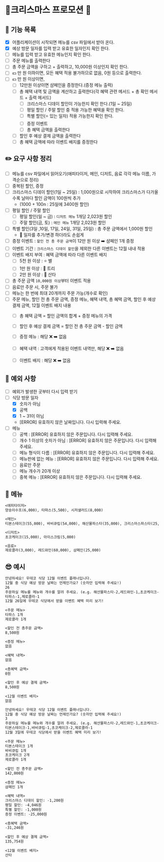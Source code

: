 # 🎄크리스마스 프로모션 🎄
## 📝 기능 목록
- [x] 어플리케이션이 시작되면 메뉴를 csv 파일에서 받아 온다.
- [x] 예상 방문 일자를 입력 받고 유효한 일자인지 확인 한다.
- [ ] 메뉴를 입력 받고 유효한 메뉴인지 확인 한다.
- [ ] 주문 메뉴를 출력한다
- [ ] 총 주문 금액을 구하고 + 출력하고, 10,000원 이상인지 확인 한다.
- [ ] 💵 만 원 이하이면, 모든 혜택 적용 불가하므로 없음, 0원 등으로 출력한다.
- [ ] 💵 만 원 이상이면,
  - [ ] 12만원 이상이면 샴페인을 증정한다.(증정 메뉴 출력)
  - [ ] 총 혜택 내역 및 금액을 계산하고 출력한다(각 혜택 관련 메서드 + 총 확인 메서드 + 출력 메서드)
    - [ ] 크리스마스 디데이 할인이 가능한지 확인 한다.(1일 ~ 25일)
    - [ ] 평일 할인 / 주말 할인 중 적용 가능한 혜택을 확인 한다.
    - [ ] 특별 할인(⭐️ 있는 일자) 적용 가능한지 확인 한다.
    - [ ] 증정 이벤트 
    - [ ] 총 혜택 금액을 출력한다
  - [ ] 할인 후 예상 결제 금액을 출력한다
  - [ ] 총 혜택 금액에 따라 이벤트 배지를 증정한다

## ✏️ 요구 사항 정리
- [ ] 메뉴를 csv 파일에서 읽어오기(애피타이저, 메인, 디저트, 음료 각각 메뉴 이름, 가격순으로 정리)
- [ ] 중복된 할인, 증정
- [ ] 크리스마스 디데이 할인(1일 ~ 25일) : 1,000원으로 시작하여 크리스마스가 다가올수록 날마다 할인 금액이 100원씩 추가
  - (1000 + 100n : 25일에 3400원 할인)
- [ ] 평일 할인 / 주말 할인
  - [ ] 평일 할인(일 ~ 금) : `디저트 메뉴` 1개당 2,023원 할인
  - [ ] 주말 할인(금, 토) : `메인 메뉴` 1개당 2,023원 할인
- [ ] 특별 할인(3일 ,10일, 17일, 24일, 31일, 25일) : 총 주문 금액에서 1,000원 할인
  - 🤔 일자를 추가/변경 하더라도 손쉽게
- [ ] 증정 이벤트 : `할인 전 총 주문 금액`이 12만 원 이상 ➡️ 샴페인 1개 증정
- [ ] 이벤트 기간 : `크리스마스 디데이 할인`을 제외한 다른 이벤트는 12월 내내 적용
- [ ] 이벤트 배지 부여 : 혜택 금액에 따라 다른 이벤트 배지
  - [ ] 5천 원 이상 : ⭐️ 별
  - [ ] 1만 원 이상 : 🎄 트리
  - [ ] 2만 원 이상 : 🤶 산타
- [ ] 총 주문 금액 `10,000원 이상`부터 이벤트 적용
- [ ] 음료만 주문 시, 주문 불가
- [ ] 메뉴는 한 번에 최대 20개까지 주문 가능(개수로 확인)
- [ ] 주문 메뉴, 할인 전 총 주문 금액, 증정 메뉴, 혜택 내역, 총 혜택 금액, 할인 후 예상 결제 금액, 12월 이벤트 배지 내용
  - [ ] 총 혜택 금액 = 할인 금액의 합계 + 증정 메뉴의 가격
  - [ ] 할인 후 예상 결제 금액 = 할인 전 총 주문 금액 - 할인 금액
  - [ ] 증정 메뉴 : 해당 ❌ ➡️ 없음
  - [ ] 혜택 내역 : 고객에게 적용된 이벤트 내역만, 해당 ❌ ➡️ 없음
  - [ ] 이벤트 배지 : 해당 ❌ ➡️ 없음



## 👿 예외 사항
- [ ] 예외가 발생한 곳부터 다시 입력 받기
- [ ] 식당 방문 일자
  - [x] 숫자가 아님
  - [x] 공백
  - [x] 1 ~ 31이 아님
  - [ERROR] 유효하지 않은 날짜입니다. 다시 입력해 주세요.
- [ ] 메뉴
  - [ ] 공백 : [ERROR] 유효하지 않은 주문입니다. 다시 입력해 주세요.
  - [ ] 개수 1 이상의 숫자가 아님 : [ERROR] 유효하지 않은 주문입니다. 다시 입력해 주세요.
  - [ ] 메뉴 형식이 다름 : [ERROR] 유효하지 않은 주문입니다. 다시 입력해 주세요.
  - [ ] 메뉴판에 없는 메뉴 : [ERROR] 유효하지 않은 주문입니다. 다시 입력해 주세요.
  - [ ] 음료만 주문
  - [ ] 메뉴 개수가 20개 이상
  - [ ] 중복 메뉴 : [ERROR] 유효하지 않은 주문입니다. 다시 입력해 주세요.

## 🎂 메뉴
~~~markdown
<애피타이저>
양송이수프(6,000), 타파스(5,500), 시저샐러드(8,000)

<메인>
티본스테이크(55,000), 바비큐립(54,000), 해산물파스타(35,000), 크리스마스파스타(25,000)

<디저트>
초코케이크(15,000), 아이스크림(5,000)

<음료>
제로콜라(3,000), 레드와인(60,000), 샴페인(25,000)
~~~

## 😎 예시
~~~markdown
안녕하세요! 우테코 식당 12월 이벤트 플래너입니다.
12월 중 식당 예상 방문 날짜는 언제인가요? (숫자만 입력해 주세요!)
26 
주문하실 메뉴를 메뉴와 개수를 알려 주세요. (e.g. 해산물파스타-2,레드와인-1,초코케이크-1)
타파스-1,제로콜라-1 
12월 26일에 우테코 식당에서 받을 이벤트 혜택 미리 보기!
 
<주문 메뉴>
타파스 1개
제로콜라 1개

<할인 전 총주문 금액>
8,500원
 
<증정 메뉴>
없음
 
<혜택 내역>
없음
 
<총혜택 금액>
0원
 
<할인 후 예상 결제 금액>
8,500원
 
<12월 이벤트 배지>
없음
~~~
~~~markdown
안녕하세요! 우테코 식당 12월 이벤트 플래너입니다.
12월 중 식당 예상 방문 날짜는 언제인가요? (숫자만 입력해 주세요!)
3
주문하실 메뉴를 메뉴와 개수를 알려 주세요. (e.g. 해산물파스타-2,레드와인-1,초코케이크-1)
티본스테이크-1,바비큐립-1,초코케이크-2,제로콜라-1
12월 3일에 우테코 식당에서 받을 이벤트 혜택 미리 보기!
 
<주문 메뉴>
티본스테이크 1개
바비큐립 1개
초코케이크 2개
제로콜라 1개
 
<할인 전 총주문 금액>
142,000원
 
<증정 메뉴>
샴페인 1개
 
<혜택 내역>
크리스마스 디데이 할인: -1,200원
평일 할인: -4,046원
특별 할인: -1,000원
증정 이벤트: -25,000원
 
<총혜택 금액>
-31,246원
 
<할인 후 예상 결제 금액>
135,754원
 
<12월 이벤트 배지>
산타
~~~